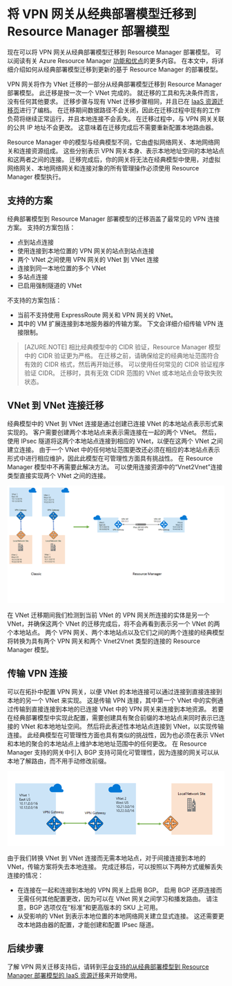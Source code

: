 <properties
    pageTitle="将 VPN 网关从经典部署模型迁移到 Resource Manager 部署模型 | Azure"
    description="此页提供将 VPN 网关从经典部署模型迁移到 Resource Manager 部署模型的概述。"
    documentationcenter="na"
    services="vpn-gateway"
    author="amsriva"
    manager="rossort"
    editor="amsriva" />
<tags
    ms.assetid="caa8eb19-825a-4031-8b49-18fbf3ebc04e"
    ms.service="vpn-gateway"
    ms.devlang="na"
    ms.topic="article"
    ms.tgt_pltfrm="na"
    ms.workload="infrastructure-services"
    ms.date="05/02/2017"
    wacn.date="05/31/2017"
    ms.author="amsriva"
    ms.translationtype="Human Translation"
    ms.sourcegitcommit="4a18b6116e37e365e2d4c4e2d144d7588310292e"
    ms.openlocfilehash="ca001a798d0773d4ce9ea39f20c0ea04c7f22060"
    ms.contentlocale="zh-cn"
    ms.lasthandoff="05/19/2017" />

# <a name="vpn-gateway-classic-to-resource-manager-migration"></a>将 VPN 网关从经典部署模型迁移到 Resource Manager 部署模型
现在可以将 VPN 网关从经典部署模型迁移到 Resource Manager 部署模型。 可以阅读有关 Azure Resource Manager [功能和优点](/documentation/articles/resource-group-overview/)的更多内容。 在本文中，将详细介绍如何从经典部署模型迁移到更新的基于 Resource Manager 的部署模型。 

VPN 网关将作为 VNet 迁移的一部分从经典部署模型迁移到 Resource Manager 部署模型。 此迁移是按一次一个 VNet 完成的。 就迁移的工具和先决条件而言，没有任何其他要求。 迁移步骤与现有 VNet 迁移步骤相同，并且已在 [IaaS 资源迁移页](/documentation/articles/virtual-machines-windows-ps-migration-classic-resource-manager/)进行了编档。 在迁移期间数据路径不会关闭，因此在迁移过程中现有的工作负荷将继续正常运行，并且本地连接不会丢失。 在迁移过程中，与 VPN 网关关联的公共 IP 地址不会更改。 这意味着在迁移完成后不需要重新配置本地路由器。  

Resource Manager 中的模型与经典模型不同，它由虚拟网络网关、本地网络网关和连接资源组成。 这些分别表示 VPN 网关本身、表示本地地址空间的本地站点和这两者之间的连接。 迁移完成后，你的网关将无法在经典模型中使用，对虚拟网络网关、本地网络网关和连接对象的所有管理操作必须使用 Resource Manager 模型执行。

## <a name="supported-scenarios"></a>支持的方案
经典部署模型到 Resource Manager 部署模型的迁移涵盖了最常见的 VPN 连接方案。 支持的方案包括：

* 点到站点连接
* 使用连接到本地位置的 VPN 网关的站点到站点连接
* 两个 VNet 之间使用 VPN 网关的 VNet 到 VNet 连接
* 连接到同一本地位置的多个 VNet
* 多站点连接
* 已启用强制隧道的 VNet

不支持的方案包括：  

* 当前不支持使用 ExpressRoute 网关和 VPN 网关的 VNet。
* 其中的 VM 扩展连接到本地服务器的传输方案。 下文会详细介绍传输 VPN 连接限制。

> [AZURE.NOTE]
> 相比经典模型中的 CIDR 验证，Resource Manager 模型中的 CIDR 验证更为严格。 在迁移之前，请确保给定的经典地址范围符合有效的 CIDR 格式，然后再开始迁移。 可以使用任何常见的 CIDR 验证程序验证 CIDR。 迁移时，具有无效 CIDR 范围的 VNet 或本地站点会导致失败状态。
> 
> 

## <a name="vnet-to-vnet-connectivity-migration"></a>VNet 到 VNet 连接迁移
经典模型中的 VNet 到 VNet 连接是通过创建已连接 VNet 的本地站点表示形式来实现的。 客户需要创建两个本地站点来表示需连接在一起的两个 VNet。 然后，使用 IPsec 隧道将这两个本地站点连接到相应的 VNet，以便在这两个 VNet 之间建立连接。 由于一个 VNet 中的任何地址范围更改还必须在相应的本地站点表示形式中进行相应维护，因此此模型在可管理性方面具有挑战性。 在 Resource Manager 模型中不再需要此解决方法。 可以使用连接资源中的“Vnet2Vnet”连接类型直接实现两个 VNet 之间的连接。 

![VNet 到 VNet 迁移的屏幕截图。](./media/vpn-gateway-migration/migration1.png)

在 VNet 迁移期间我们检测到当前 VNet 的 VPN 网关所连接的实体是另一个 VNet，并确保这两个 VNet 的迁移完成后，将不会再看到表示另一个 VNet 的两个本地站点。 两个 VPN 网关、两个本地站点以及它们之间的两个连接的经典模型将转换为具有两个 VPN 网关和两个 Vnet2Vnet 类型的连接的 Resource Manager 模型。

## <a name="transit-vpn-connectivity"></a>传输 VPN 连接
可以在拓扑中配置 VPN 网关，以便 VNet 的本地连接可以通过连接到直接连接到本地的另一个 VNet 来实现。 这是传输 VPN 连接，其中第一个 VNet 中的实例通过传输到直接连接到本地的已连接 VNet 中的 VPN 网关来连接到本地资源。 若要在经典部署模型中实现此配置，需要创建具有聚合前缀的本地站点来同时表示已连接的 VNet 和本地地址空间。 然后将此表述性本地站点连接到 VNet，以实现传输连接。 此经典模型在可管理性方面也具有类似的挑战性，因为也必须在表示 VNet 和本地的聚合的本地站点上维护本地地址范围中的任何更改。 在 Resource Manager 支持的网关中引入 BGP 支持可简化可管理性，因为连接的网关可以从本地了解路由，而不用手动修改前缀。

![传输路由方案的屏幕截图。](./media/vpn-gateway-migration/migration2.png)

由于我们转换 VNet 到 VNet 连接而无需本地站点，对于间接连接到本地的 VNet，传输方案将失去本地连接。 完成迁移后，可以按照以下两种方式缓解丢失连接的情况： 

* 在连接在一起和连接到本地的 VPN 网关上启用 BGP。 启用 BGP 还原连接而无需任何其他配置更改，因为可以在 VNet 网关之间学习和播发路由。 请注意，BGP 选项仅在“标准”和更高版本的 SKU 上可用。
* 从受影响的 VNet 到表示本地位置的本地网络网关建立显式连接。 这还需要更改本地路由器的配置，才能创建和配置 IPsec 隧道。

## <a name="next-steps"></a>后续步骤
了解 VPN 网关迁移支持后，请转到[平台支持的从经典部署模型到 Resource Manager 部署模型的 IaaS 资源迁移](/documentation/articles/virtual-machines-windows-ps-migration-classic-resource-manager/)来开始使用。

<!--Update_Description: wording update-->